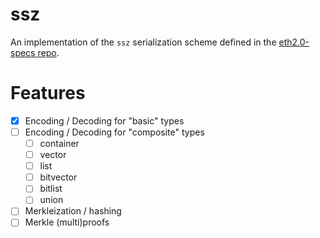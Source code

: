 # ssz

An implementation of the `ssz` serialization scheme defined in the [eth2.0-specs repo](https://github.com/ethereum/eth2.0-specs).

# Features

- [x] Encoding / Decoding for "basic" types
- [ ] Encoding / Decoding for "composite" types
  - [ ] container
  - [ ] vector
  - [ ] list
  - [ ] bitvector
  - [ ] bitlist
  - [ ] union
- [ ] Merkleization / hashing
- [ ] Merkle (multi)proofs

